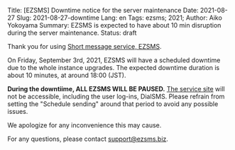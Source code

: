 Title: [EZSMS] Downtime notice for the server maintenance 
Date: 2021-08-27
Slug: 2021-08-27-downtime
Lang: en
Tags: ezsms; 2021;
Author: Aiko Yokoyama
Summary: EZSMS is expected to have about 10 min disruption during the server maintenance.
Status: draft

Thank you for using [Short message service, EZSMS](https://www.ezsms.biz/).

On Friday, September 3rd, 2021, EZSMS will have a scheduled downtime due to the whole instance upgrades.
The expected downtime duration is about 10 minutes, at around 18:00 (JST).

**During the downtiime, ALL EZSMS WILL BE PAUSED.**
[The service site](https://www.ezsms.biz/) will not be accessible, including the user log-ins, DialSMS.
Please refrain from setting the "Schedule sending" around that period to avoid any possible issues.

We apologize for any inconvenience this may cause. 

For any questions, please contact support@ezsms.biz.
